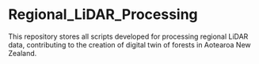 # Regional_LiDAR_Processing
This repository stores all scripts developed for processing regional LiDAR data, contributing to the creation of digital twin of forests in Aotearoa New Zealand.
